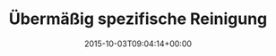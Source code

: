 ---
retweeted: false
source: <a href="http://twitter.com/download/android" rel="nofollow">Twitter for Android</a>
entities:
  user_mentions: []
  urls: []
  symbols: []
  media:
  - expanded_url: https://twitter.com/bascht/status/650234895214735360/photo/1
    indices:
    - '48'
    - '70'
    url: http://t.co/lqLAwkxTDz
    media_url: http://pbs.twimg.com/media/CQYZLUMWEAA3Ik8.jpg
    id_str: '650234878391357440'
    id: '650234878391357440'
    media_url_https: https://pbs.twimg.com/media/CQYZLUMWEAA3Ik8.jpg
    sizes:
      large:
        w: '1536'
        h: '2048'
        resize: fit
      medium:
        w: '900'
        h: '1200'
        resize: fit
      thumb:
        w: '150'
        h: '150'
        resize: crop
      small:
        w: '510'
        h: '680'
        resize: fit
    type: photo
    display_url: pic.twitter.com/lqLAwkxTDz
  hashtags: []
display_text_range:
- '0'
- '70'
favorite_count: '6'
id_str: '650234895214735360'
truncated: false
retweet_count: '1'
id: '650234895214735360'
possibly_sensitive: false
created_at: Sat Oct 03 09:04:14 +0000 2015
favorited: false
full_text: Übermäßig spezifische Reinigungsmittel für 100.
lang: de
extended_entities:
  media:
  - expanded_url: https://twitter.com/bascht/status/650234895214735360/photo/1
    indices:
    - '48'
    - '70'
    url: http://t.co/lqLAwkxTDz
    media_url: http://pbs.twimg.com/media/CQYZLUMWEAA3Ik8.jpg
    id_str: '650234878391357440'
    id: '650234878391357440'
    media_url_https: https://pbs.twimg.com/media/CQYZLUMWEAA3Ik8.jpg
    sizes:
      large:
        w: '1536'
        h: '2048'
        resize: fit
      medium:
        w: '900'
        h: '1200'
        resize: fit
      thumb:
        w: '150'
        h: '150'
        resize: crop
      small:
        w: '510'
        h: '680'
        resize: fit
    type: photo
    display_url: pic.twitter.com/lqLAwkxTDz
tags:
- pesos:twitter
date: '2015-10-03T09:04:14+00:00'
src: https://twitter.com/bascht/status/650234895214735360
original_url: https://twitter.com/bascht/status/650234895214735360
type: twitter_tweet
media_url: https://img.bascht.com/twitter/pbs.twimg.com/media/CQYZLUMWEAA3Ik8.jpg
text: Übermäßig spezifische Reinigungsmittel für 100.
title: Übermäßig spezifische Reinigung

---